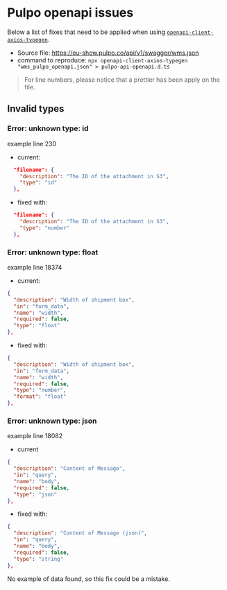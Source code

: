 # Pulpo openapi issues

Below a list of fixes that need to be applied when using [`openapi-client-axios-typegen`](https://www.npmjs.com/package/openapi-client-axios-typegen).

- Source file: https://eu-show.pulpo.co/api/v1/swagger/wms.json
- command to reproduce: `npx openapi-client-axios-typegen "wms_pulpo_openapi.json" > pulpo-api-openapi.d.ts`

> For line numbers, please notice that a prettier has been apply on the file.

## Invalid types

### Error: unknown type: id

example line 230

- current:

```json
  "filename": {
    "description": "The ID of the attachment in S3",
    "type": "id"
  },
```

- fixed with:

```json
  "filename": {
    "description": "The ID of the attachment in S3",
    "type": "number"
  },
```

### Error: unknown type: float

example line 18374

- current:

```json
{
  "description": "Width of shipment box",
  "in": "form_data",
  "name": "width",
  "required": false,
  "type": "float"
},
```

- fixed with:

```json
{
  "description": "Width of shipment box",
  "in": "form_data",
  "name": "width",
  "required": false,
  "type": "number",
  "format": "float"
},
```

### Error: unknown type: json

example line 18082

- current

```json
{
  "description": "Content of Message",
  "in": "query",
  "name": "body",
  "required": false,
  "type": "json"
},
```

- fixed with:

```json
{
  "description": "Content of Message (json)",
  "in": "query",
  "name": "body",
  "required": false,
  "type": "string"
},
```

No example of data found, so this fix could be a mistake.
